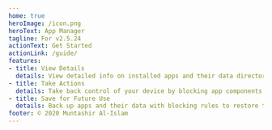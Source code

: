 ```yaml
---
home: true
heroImage: /icon.png
heroText: App Manager
tagline: For v2.5.24
actionText: Get Started
actionLink: /guide/
features:
- title: View Details
  details: View detailed info on installed apps and their data directories, SDK info, components, app ops, permissions and signing info
- title: Take Actions
  details: Take back control of your device by blocking app components and revoking permissions
- title: Save for Future Use
  details: Back up apps and their data with blocking rules to restore them after a device or OS upgrade 
footer: © 2020 Muntashir Al-Islam
---
```

